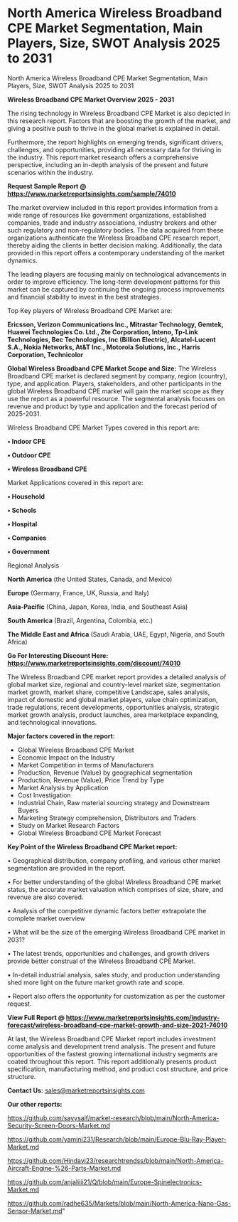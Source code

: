 # North America Wireless Broadband CPE Market Segmentation, Main Players, Size, SWOT Analysis 2025 to 2031
North America Wireless Broadband CPE Market Segmentation, Main Players, Size, SWOT Analysis 2025 to 2031

<Strong> Wireless Broadband CPE Market Overview 2025 - 2031</strong>

The rising technology in Wireless Broadband CPE Market is also depicted in this research report. Factors that are boosting the growth of the market, and giving a positive push to thrive in the global market is explained in detail.

Furthermore, the report highlights on emerging trends, significant drivers, challenges, and opportunities, providing all necessary data for thriving in the industry. This report market research offers a comprehensive perspective, including an in-depth analysis of the present and future scenarios within the industry.

<strong>Request Sample Report @ <a href=https://www.marketreportsinsights.com/sample/74010>https://www.marketreportsinsights.com/sample/74010</a></strong>

The market overview included in this report provides information from a wide range of resources like government organizations, established companies, trade and industry associations, industry brokers and other such regulatory and non-regulatory bodies. The data acquired from these organizations authenticate the Wireless Broadband CPE research report, thereby aiding the clients in better decision making. Additionally, the data provided in this report offers a contemporary understanding of the market dynamics.

The leading players are focusing mainly on technological advancements in order to improve efficiency. The long-term development patterns for this market can be captured by continuing the ongoing process improvements and financial stability to invest in the best strategies.

Top Key players of Wireless Broadband CPE Market are:

<strong>Ericsson, Verizon Communications Inc., Mitrastar Technology, Gemtek, Huawei Technologies Co. Ltd., Zte Corporation, Inteno, Tp-Link Technologies, Bec Technologies, Inc (Billion Electric), Alcatel-Lucent S.A., Nokia Networks, At&T Inc., Motorola Solutions, Inc., Harris Corporation, Technicolor</strong>

<strong><b>Global Wireless Broadband CPE Market Scope and Size:</b></strong>
The Wireless Broadband CPE market is declared segment by company, region (country), type, and application. Players, stakeholders, and other participants in the global Wireless Broadband CPE market will gain the market scope as they use the report as a powerful resource. The segmental analysis focuses on revenue and product by type and application and the forecast period of 2025-2031.

Wireless Broadband CPE Market Types covered in this report are:

<strong>• Indoor CPE

• Outdoor CPE

• Wireless Broadband CPE</strong>

Market Applications covered in this report are:

<strong>• Household

• Schools

• Hospital

• Companies

• Government</strong> 

Regional Analysis

<strong>North America</strong> (the United States, Canada, and Mexico)

<strong>Europe</strong> (Germany, France, UK, Russia, and Italy)

<strong>Asia-Pacific</strong> (China, Japan, Korea, India, and Southeast Asia)

<strong>South America</strong> (Brazil, Argentina, Colombia, etc.)

<strong>The Middle East and Africa</strong> (Saudi Arabia, UAE, Egypt, Nigeria, and South Africa)

<strong>Go For Interesting Discount Here: <a href=https://www.marketreportsinsights.com/discount/74010>https://www.marketreportsinsights.com/discount/74010</a></strong>

The Wireless Broadband CPE market report provides a detailed analysis of global market size, regional and country-level market size, segmentation market growth, market share, competitive Landscape, sales analysis, impact of domestic and global market players, value chain optimization, trade regulations, recent developments, opportunities analysis, strategic market growth analysis, product launches, area marketplace expanding, and technological innovations.

<strong><b>Major factors covered in the report:</b></strong>
<ul>
  <li>Global Wireless Broadband CPE Market </li>
  <li>Economic Impact on the Industry</li>
  <li>Market Competition in terms of Manufacturers</li>
  <li>Production, Revenue (Value) by geographical segmentation</li>
  <li>Production, Revenue (Value), Price Trend by Type</li>
  <li>Market Analysis by Application</li>
  <li>Cost Investigation</li>
  <li>Industrial Chain, Raw material sourcing strategy and Downstream Buyers</li>
  <li>Marketing Strategy comprehension, Distributors and Traders</li>
  <li>Study on Market Research Factors</li>
  <li>Global Wireless Broadband CPE Market Forecast</li>
</ul>

<strong><b>Key Point of the Wireless Broadband CPE Market report:</b></strong>

• Geographical distribution, company profiling, and various other market segmentation are provided in the report.

• For better understanding of the global Wireless Broadband CPE market status, the accurate market valuation which comprises of size, share, and revenue are also covered.

• Analysis of the competitive dynamic factors better extrapolate the complete market overview

• What will be the size of the emerging Wireless Broadband CPE market in 2031?

• The latest trends, opportunities and challenges, and growth drivers provide better construal of the Wireless Broadband CPE Market.

• In-detail industrial analysis, sales study, and production understanding shed more light on the future market growth rate and scope.

• Report also offers the opportunity for customization as per the customer request.

<strong><b>View Full Report @ <a href=https://www.marketreportsinsights.com/industry-forecast/wireless-broadband-cpe-market-growth-and-size-2021-74010>https://www.marketreportsinsights.com/industry-forecast/wireless-broadband-cpe-market-growth-and-size-2021-74010</a></b></strong>


At last, the Wireless Broadband CPE Market report includes investment come analysis and development trend analysis. The present and future opportunities of the fastest growing international industry segments are coated throughout this report. This report additionally presents product specification, manufacturing method, and product cost structure, and price structure.

<strong>Contact Us:</strong>
sales@marketreportsinsights.com

<strong>Our other reports:</strong>

<a href=https://github.com/sayysaif/market-research/blob/main/North-America-Security-Screen-Doors-Market.md>https://github.com/sayysaif/market-research/blob/main/North-America-Security-Screen-Doors-Market.md</a>

<a href=https://github.com/yamini231/Research/blob/main/Europe-Blu-Ray-Player-Market.md>https://github.com/yamini231/Research/blob/main/Europe-Blu-Ray-Player-Market.md</a>

<a href=https://github.com/Hindavi23/researchtrendss/blob/main/North-America-Aircraft-Engine-%26-Parts-Market.md>https://github.com/Hindavi23/researchtrendss/blob/main/North-America-Aircraft-Engine-%26-Parts-Market.md</a>

<a href=https://github.com/anjaliiii21/Q/blob/main/Europe-Spinelectronics-Market.md>https://github.com/anjaliiii21/Q/blob/main/Europe-Spinelectronics-Market.md</a>

<a href=https://github.com/radhe635/Markets/blob/main/North-America-Nano-Gas-Sensor-Market.md>https://github.com/radhe635/Markets/blob/main/North-America-Nano-Gas-Sensor-Market.md</a>"
